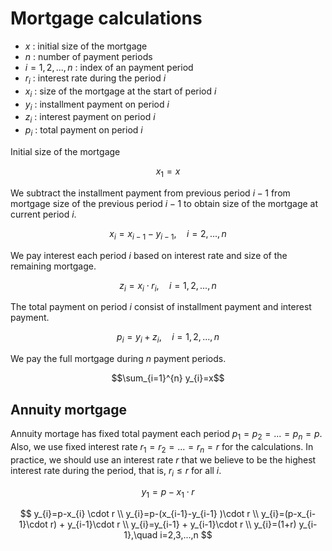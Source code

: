 # Mortgage calculations
- $x$ : initial size of the mortgage
- $n$ : number of payment periods
- $i=1,2,...,n$ : index of an payment period
- $r_{i}$ : interest rate during the period $i$
- $x_{i}$ : size of the mortgage at the start of period $i$
- $y_{i}$ : installment payment on period $i$
- $z_{i}$ : interest payment on period $i$
- $p_{i}$ : total payment on period $i$

Initial size of the mortgage

$$x_{1}=x$$

We subtract the installment payment from previous period $i-1$ from mortgage size of the previous period $i-1$ to obtain size of the mortgage at current period $i$.

$$x_{i}=x_{i-1}-y_{i-1},\quad i=2,...,n$$

We pay interest each period $i$ based on interest rate and size of the remaining mortgage.

$$z_{i}=x_{i}\cdot r_{i},\quad i=1,2,...,n$$

The total payment on period $i$ consist of installment payment and interest payment.

$$p_{i}=y_{i}+z_{i},\quad i=1,2,...,n$$

We pay the full mortgage during $n$ payment periods.

$$\sum_{i=1}^{n} y_{i}=x$$


## Annuity mortgage
Annuity mortage has fixed total payment each period $p_{1}=p_{2}=...=p_{n}=p.$
Also, we use fixed interest rate $r_{1}=r_{2}=...=r_{n}=r$ for the calculations.
In practice, we should use an interest rate $r$ that we believe to be the highest interest rate during the period, that is, $r_{i} \le r$ for all $i$.

$$y_{1}=p-x_{1} \cdot r$$

$$
y_{i}=p-x_{i} \cdot r \\
y_{i}=p-(x_{i-1}-y_{i-1} )\cdot r \\
y_{i}=(p-x_{i-1}\cdot r) + y_{i-1}\cdot r \\
y_{i}=y_{i-1} + y_{i-1}\cdot r \\
y_{i}=(1+r) y_{i-1},\quad i=2,3,...,n
$$
